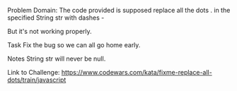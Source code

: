 Problem Domain:
The code provided is supposed replace all the dots . in the specified String str with dashes -

But it's not working properly.

Task
Fix the bug so we can all go home early.

Notes
String str will never be null.

Link to Challenge:
https://www.codewars.com/kata/fixme-replace-all-dots/train/javascript